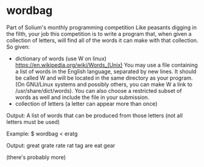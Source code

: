 # wordbag
Part of Solium's monthly programming competition
Like peasants digging in the filth, your job this competition is to write a program that, when given a collection of letters, will find all of the words it can make with that collection.
So given:
-  dictionary of words (use W on linux) https://en.wikipedia.org/wiki/Words_(Unix)
        You may use a file containing a list of words in the English language, separated by new lines. It should be called W and will be located in the same directory as your program. (On GNU/Linux systems and possibly others, you can make W a link to /usr/share/dict/words). You can also choose a restricted subset of words as well and include the file in your submission.
- collection of letters (a letter can appear more than once)

Output:
    A list of words that can be produced from those letters (not all letters must be used)

Example:
$ wordbag < eratg

Output:
great
grate
rate
rat
tag
are
eat
gear

(there's probably more)